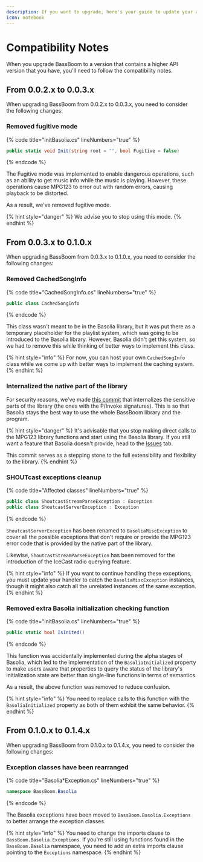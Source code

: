 ```yaml
---
description: If you want to upgrade, here's your guide to update your apps.
icon: notebook
---
```


# Compatibility Notes

When you upgrade BassBoom to a version that contains a higher API version that you have, you'll need to follow the compatibility notes.

## From 0.0.2.x to 0.0.3.x

When upgrading BassBoom from 0.0.2.x to 0.0.3.x, you need to consider the following changes:

### Removed fugitive mode

{% code title="InitBasolia.cs" lineNumbers="true" %}
```csharp
public static void Init(string root = "", bool Fugitive = false)
```
{% endcode %}

The Fugitive mode was implemented to enable dangerous operations, such as an ability to get music info while the music is playing. However, these operations cause MPG123 to error out with random errors, causing playback to be distorted.

As a result, we've removed fugitive mode.

{% hint style="danger" %}
We advise you to stop using this mode.
{% endhint %}

## From 0.0.3.x to 0.1.0.x

When upgrading BassBoom from 0.0.3.x to 0.1.0.x, you need to consider the following changes:

### Removed CachedSongInfo

{% code title="CachedSongInfo.cs" lineNumbers="true" %}
```csharp
public class CachedSongInfo
```
{% endcode %}

This class wasn't meant to be in the Basolia library, but it was put there as a temporary placeholder for the playlist system, which was going to be introduced to the Basolia library. However, Basolia didn't get this system, so we had to remove this while thinking of better ways to implement this class.

{% hint style="info" %}
For now, you can host your own `CachedSongInfo` class while we come up with better ways to implement the caching system.
{% endhint %}

### Internalized the native part of the library

For security reasons, we've made [this commit](https://github.com/Aptivi/BassBoom/commit/a9286743928217d0f03955f4476b34bc5827e0af#diff-20357a26bcea3043b9175a19fc3be3f849b3d4011cec3633e63ff71495d5f0d6) that internalizes the sensitive parts of the library (the ones with the P/Invoke signatures). This is so that Basolia stays the best way to use the whole BassBoom library and the program.

{% hint style="danger" %}
It's advisable that you stop making direct calls to the MPG123 library functions and start using the Basolia library. If you still want a feature that Basolia doesn't provide, head to the [Issues](https://github.com/Aptivi/BassBoom/issues) tab.

This commit serves as a stepping stone to the full extensibility and flexibility to the library.
{% endhint %}

### SHOUTcast exceptions cleanup

{% code title="Affected classes" lineNumbers="true" %}
```csharp
public class ShoutcastStreamParseException : Exception
public class ShoutcastServerException : Exception
```
{% endcode %}

`ShoutcastServerException` has been renamed to `BasoliaMiscException` to cover all the possible exceptions that don't require or provide the MPG123 error code that is provided by the native part of the library.

Likewise, `ShoutcastStreamParseException` has been removed for the introduction of the IceCast radio querying feature.

{% hint style="info" %}
If you want to continue handling these exceptions, you must update your handler to catch the `BasoliaMiscException` instances, though it might also catch all the unrelated instances of the same exception.
{% endhint %}

### Removed extra Basolia initialization checking function

{% code title="InitBasolia.cs" lineNumbers="true" %}
```csharp
public static bool IsInited()
```
{% endcode %}

This function was accidentally implemented during the alpha stages of Basolia, which led to the implementation of the `BasoliaInitialized` property to make users aware that properties to query the status of the library's initialization state are better than single-line functions in terms of semantics.

As a result, the above function was removed to reduce confusion.

{% hint style="info" %}
You need to replace calls to this function with the `BasoliaInitialized` property as both of them exhibit the same behavior.
{% endhint %}

## From 0.1.0.x to 0.1.4.x

When upgrading BassBoom from 0.1.0.x to 0.1.4.x, you need to consider the following changes:

### Exception classes have been rearranged

{% code title="Basolia*Exception.cs" lineNumbers="true" %}
```csharp
namespace BassBoom.Basolia
```
{% endcode %}

The Basolia exceptions have been moved to `BassBoom.Basolia.Exceptions` to better arrange the exception classes.

{% hint style="info" %}
You need to change the imports clause to `BassBoom.Basolia.Exceptions`. If you're still using functions found in the `BassBoom.Basolia` namespace, you need to add an extra imports clause pointing to the `Exceptions` namespace.
{% endhint %}
